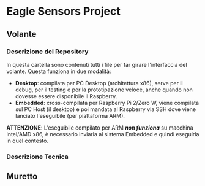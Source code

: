 # Eagle Sensors Project 

## Volante

### Descrizione del Repository 

In questa cartella sono contenuti tutti i file per far girare l'interfaccia del volante. 
Questa funziona in due modalità:

* **Desktop**: compilata per PC Desktop (architettura x86), serve per il debug, per il testing e per la prototipazione veloce, anche quando non dovesse essere disponibile il Raspberry. 
* **Embedded**: cross-compilata per Raspberry Pi 2/Zero W, viene compilata sul PC Host (il desktop) e poi mandata al Raspberry via SSH dove viene lanciato l'eseguibile (per piattaforma ARM). 

**ATTENZIONE**: L'eseguibile compilato per ARM ***non funziona*** su macchina Intel/AMD x86, è necessario inviarla al sistema Embedded e quindi eseguirla in quel contesto. 

### Descrizione Tecnica 

## Muretto
